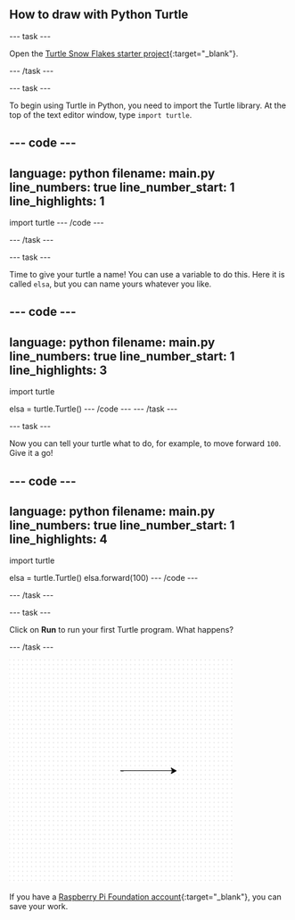 ## How to draw with Python Turtle

--- task ---

Open the [Turtle Snow Flakes starter project](https://editor.raspberrypi.org/en/projects/turtle-snowflakes-starter){:target="_blank"}.

--- /task ---

--- task ---

To begin using Turtle in Python, you need to import the Turtle library. At the top of the text editor window, type `import turtle`.

--- code ---
---
language: python
filename: main.py
line_numbers: true
line_number_start: 1
line_highlights: 1
---
import turtle
--- /code ---

--- /task ---    

--- task ---

Time to give your turtle a name! You can use a variable to do this. Here it is called `elsa`, but you can name yours whatever you like.

--- code ---
---
language: python
filename: main.py
line_numbers: true
line_number_start: 1
line_highlights: 3
---
import turtle

elsa = turtle.Turtle()
--- /code ---
--- /task ---  

--- task ---

Now you can tell your turtle what to do, for example, to move forward `100`. Give it a go!

--- code ---
---
language: python
filename: main.py
line_numbers: true
line_number_start: 1
line_highlights: 4
---
import turtle

elsa = turtle.Turtle()
elsa.forward(100)
--- /code ---

--- /task ---

--- task ---

Click on **Run** to run your first Turtle program. What happens?

--- /task ---  


![](images/import-turtle.png)


If you have a [Raspberry Pi Foundation account](https://my.raspberrypi.org/signup){:target="_blank"}, you can save your work.
